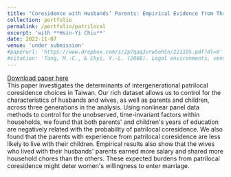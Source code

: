 ```yaml
---
title: "Coresidence with Husbands’ Parents: Empirical Evidence from Three-generational Panel Data"
collection: portfolio
permalink: /portfolio/patrilocal
excerpt: 'with **Hsin-Yi Chiu**'
date: 2022-11-07
venue: 'under submission'
#paperurl: 'https://www.dropbox.com/s/2p7qaq3vrw5oh5n/221105.pdf?dl=0'
#citation: 'Tang, M.-C., & Chyi, Y.-L. (2008). Legal environments, venture capital, and total factor productivity growth of taiwanese industry. Contemporary Economic Policy, 26(3).'
---
```

[Download paper here](https://www.dropbox.com/s/bqptbtkodh4dk6w/220608GEAforHWHE.pdf?dl=0)<br/>
This paper investigates the determinants of intergenerational patrilocal coresidence choices in Taiwan. Our rich dataset allows us to control for the characteristics of husbands and wives, as well as parents and children, across three generations in the analysis. Using nonlinear panel data methods to control for the unobserved, time-invariant factors within households, we found that both parents' and children's years of education are negatively related with the probability of patrilocal coresidence. We also found that the parents with experience from patrilocal coresidence are less likely to live with their children. Empirical results also show that the wives who lived with their husbands' parents earned more salary and shared more household chores than the others. These expected burdens from patrilocal coresidence might deter women's willingness to enter marriage.  
